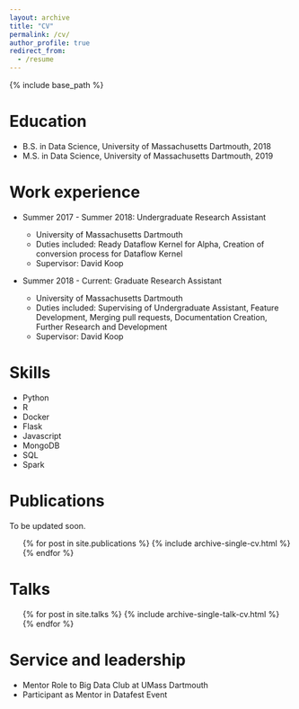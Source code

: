 ```yaml
---
layout: archive
title: "CV"
permalink: /cv/
author_profile: true
redirect_from:
  - /resume
---
```


{% include base_path %}

Education
======
* B.S. in Data Science, University of Massachusetts Dartmouth, 2018
* M.S. in Data Science, University of Massachusetts Dartmouth, 2019

Work experience
======
* Summer 2017 - Summer 2018: Undergraduate Research Assistant
  * University of Massachusetts Dartmouth
  * Duties included: Ready Dataflow Kernel for Alpha, Creation of conversion process for Dataflow Kernel
  * Supervisor: David Koop

* Summer 2018 - Current: Graduate Research Assistant
  * University of Massachusetts Dartmouth
  * Duties included: Supervising of Undergraduate Assistant, Feature Development, Merging pull requests, Documentation Creation, Further Research and Development
  * Supervisor: David Koop
  
Skills
======
* Python
* R
* Docker
* Flask
* Javascript
* MongoDB
* SQL
* Spark


Publications
======
To be updated soon.
<ul>{% for post in site.publications %}
{% include archive-single-cv.html %}
{% endfor %}</ul>
  
Talks
======
  <ul>{% for post in site.talks %}
    {% include archive-single-talk-cv.html %}
  {% endfor %}</ul>
  
  
Service and leadership
======
* Mentor Role to Big Data Club at UMass Dartmouth
* Participant as Mentor in Datafest Event
